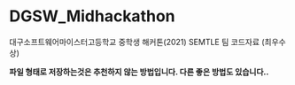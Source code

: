 # DGSW_Midhackathon
대구소프트웨어마이스터고등학교 중학생 해커톤(2021) SEMTLE 팀 코드자료 (최우수상)

**파일 형태로 저장하는것은 추천하지 않는 방법입니다. 다른 좋은 방법도 있습니다..**
